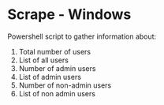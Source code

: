 # Scrape - Windows
Powershell script to gather information about:

1. Total number of users
2. List of all users
3. Number of admin users
4. List of admin users
5. Number of non-admin users
6. List of non admin users
